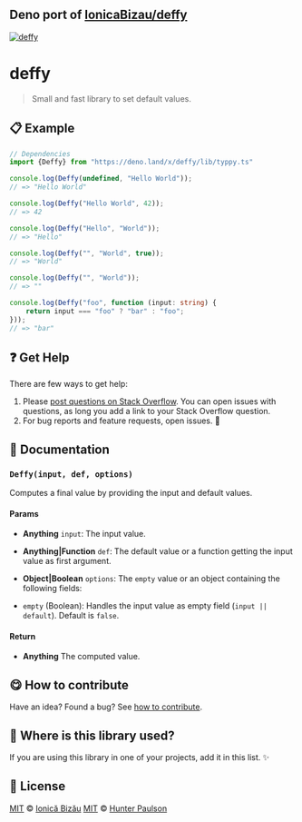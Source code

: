 ## Deno port of [IonicaBizau/deffy][nodeurl]

[![deffy](http://i.imgur.com/k1hlQxA.png)](#)

# deffy

> Small and fast library to set default values.

## :clipboard: Example
```ts
// Dependencies
import {Deffy} from "https://deno.land/x/deffy/lib/typpy.ts"

console.log(Deffy(undefined, "Hello World"));
// => "Hello World"

console.log(Deffy("Hello World", 42));
// => 42

console.log(Deffy("Hello", "World"));
// => "Hello"

console.log(Deffy("", "World", true));
// => "World"

console.log(Deffy("", "World"));
// => ""

console.log(Deffy("foo", function (input: string) {
    return input === "foo" ? "bar" : "foo";
}));
// => "bar"

```
## :question: Get Help

There are few ways to get help:



 1. Please [post questions on Stack Overflow](https://stackoverflow.com/questions/ask). You can open issues with questions, as long you add a link to your Stack Overflow question.
 2. For bug reports and feature requests, open issues. :bug:

## :memo: Documentation


### `Deffy(input, def, options)`
Computes a final value by providing the input and default values.

#### Params

- **Anything** `input`: The input value.
- **Anything|Function** `def`: The default value or a function getting the input value as first argument.
- **Object|Boolean** `options`: The `empty` value or an object containing the following fields:

 - `empty` (Boolean): Handles the input value as empty field (`input || default`). Default is `false`.

#### Return
- **Anything** The computed value.

## :yum: How to contribute
Have an idea? Found a bug? See [how to contribute][contributing].

## :dizzy: Where is this library used?
If you are using this library in one of your projects, add it in this list. :sparkles:

## :scroll: License

[MIT][license] © [Ionică Bizău][website]
[MIT][license] © [Hunter Paulson][github]




[nodeurl]: https://github.com/IonicaBizau/deffy
[github]: https://github.com/HPaulson
[license]: /LICENSE
[website]: http://ionicabizau.net
[contributing]: /CONTRIBUTING.md
[docs]: /DOCUMENTATION.md
